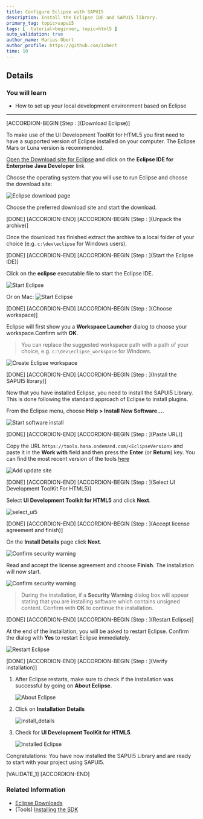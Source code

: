 ```yaml
---
title: Configure Eclipse with SAPUI5
description: Install the Eclipse IDE and SAPUI5 library.
primary_tag: topic>sapui5
tags: [  tutorial>beginner, topic>html5 ]
auto_validation: true
author_name: Marius Obert
author_profile: https://github.com/iobert
time: 10
---
```


## Details
### You will learn
- How to set up your local development environment based on Eclipse

---


[ACCORDION-BEGIN [Step : ](Download Eclipse)]

To make use of the UI Development ToolKit for HTML5 you first need to have a supported version of Eclipse installed on your computer. The Eclipse Mars or Luna version is recommended.

[Open the Download site for Eclipse](https://www.eclipse.org/downloads/packages/) and click on the **Eclipse IDE for Enterprise Java Developer** link


Choose the operating system that you will use to run Eclipse and choose the download site:

![Eclipse download page](eclipse.png)


Choose the preferred download site and start the download.

[DONE]
[ACCORDION-END]
[ACCORDION-BEGIN [Step : ](Unpack the archive)]

Once the download has finished extract the archive to a local folder of your choice (e.g. `c:\dev\eclipse` for Windows users).

[DONE]
[ACCORDION-END]
[ACCORDION-BEGIN [Step : ](Start the Eclipse IDE)]

Click on the **eclipse** executable file to start the Eclipse IDE.

![Start Eclipse](start_eclipse.png)

Or on Mac:
![Start Eclipse](start_eclipse_mac.png)

[DONE]
[ACCORDION-END]
[ACCORDION-BEGIN [Step : ](Choose workspace)]

Eclipse will first show you a **Workspace Launcher** dialog to choose your workspace.Confirm with **OK**.

 >You can replace the suggested workspace path with a path of your choice, e.g. `c:\dev\eclipse_workspace` for Windows.

![Create Eclipse workspace](create_workspace.png)

[DONE]
[ACCORDION-END]
[ACCORDION-BEGIN [Step : ](Install the SAPUI5 library)]

Now that you have installed Eclipse, you need to install the SAPUI5 Library. This is done following the standard approach of Eclipse to install plugins.

From the Eclipse menu, choose **Help > Install New Software...**.

![Start software install](install_new.png)

[DONE]
[ACCORDION-END]
[ACCORDION-BEGIN [Step : ](Paste URL)]

Copy the URL `https://tools.hana.ondemand.com/<EclipseVersion>` and paste it in the **Work with** field and then press the **Enter** (or **Return**) key. You can find the most recent version of the tools [here](https://tools.hana.ondemand.com/#sapui5)

![Add update site](add_update_site.png)

[DONE]
[ACCORDION-END]
[ACCORDION-BEGIN [Step : ](Select UI Development ToolKit For HTML5)]

Select **UI Development Toolkit for HTML5** and click **Next**.

![select_ui5](ui5_select.png)

[DONE]
[ACCORDION-END]
[ACCORDION-BEGIN [Step : ](Accept license agreement and finish)]

On the **Install Details** page click **Next**.

![Confirm security warning](confirm.png)

Read and accept the license agreement and choose **Finish**. The installation will now start.

![Confirm security warning](confirm_license.png)

>During the installation, if a **Security Warning** dialog box will appear stating that you are installing software which contains unsigned content. Confirm with **OK** to continue the installation.

[DONE]
[ACCORDION-END]
[ACCORDION-BEGIN [Step : ](Restart Eclipse)]

At the end of the installation, you will be asked to restart Eclipse. Confirm the dialog with **Yes** to restart Eclipse immediately.

![Restart Eclipse](restart_eclipse.png)

[DONE]
[ACCORDION-END]
[ACCORDION-BEGIN [Step : ](Verify installation)]

1. After Eclipse restarts, make sure to check if the installation was successful by going on **About Eclipse**.

    ![About Eclipse](about_eclipse.png)

2. Click on **Installation Details**

    ![install_details](install_details.png)

3. Check for **UI Development ToolKit for HTML5**.

    ![Installed Eclipse](installed.png)

Congratulations: You have now installed the SAPUI5 Library and are ready to start with your project using SAPUI5.


[VALIDATE_1]
[ACCORDION-END]


### Related Information
- [Eclipse Downloads](http://www.eclipse.org/downloads)
- (Tools) [Installing the SDK](https://tools.hana.ondemand.com)
